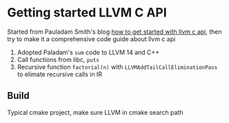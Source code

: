 # Getting started LLVM C API

Started from Pauladam Smith's blog [how to get started with llvm c api](https://www.pauladamsmith.com/blog/2015/01/how-to-get-started-with-llvm-c-api.html), then try to make it a comprehensive code guide about llvm c api

1. Adopted Paladam's `sum` code to LLVM 14 and C++
2. Call functions from libc, `puts`
3. Recursive function `factorial(n)` with `LLVMAddTailCallEliminationPass` to elimate recursive calls in IR

## Build

Typical cmake project, make sure LLVM in cmake search path


